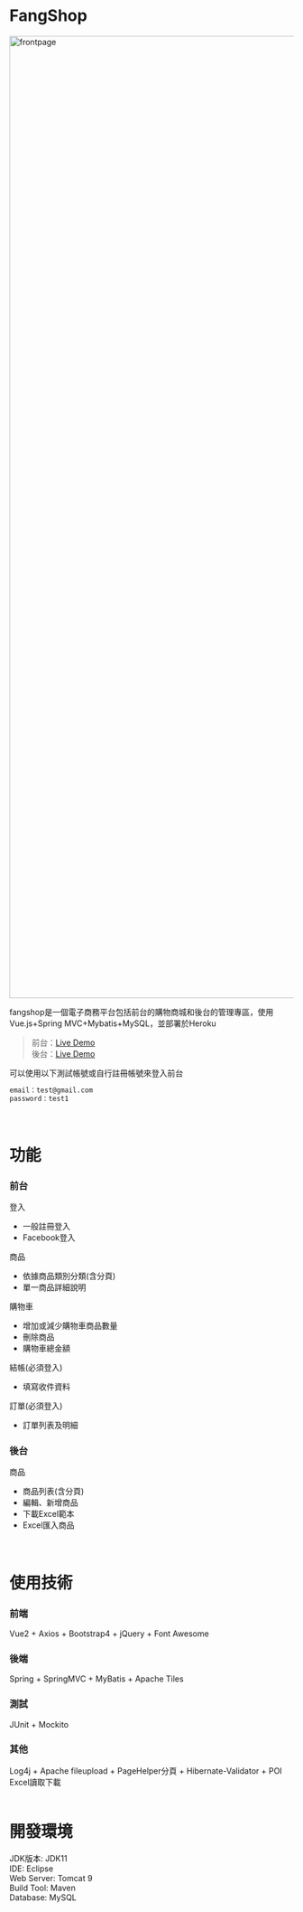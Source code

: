 # FangShop

<img width="1703" alt="frontpage" src="https://user-images.githubusercontent.com/55079090/170449457-3e208aa9-8c6c-421a-b7a9-ad85dced50fd.png">

fangshop是一個電子商務平台包括前台的購物商城和後台的管理專區，使用Vue.js+Spring MVC+Mybatis+MySQL，並部署於Heroku 
>前台：[Live Demo](https://fangshop.herokuapp.com/Index.do)  
>後台：[Live Demo](https://fangshop.herokuapp.com/admin/goProductList.do)  

可以使用以下測試帳號或自行註冊帳號來登入前台
```bash
email：test@gmail.com
password：test1
``` 
<br>

# 功能
### 前台
登入
* 一般註冊登入
* Facebook登入  

商品
* 依據商品類別分類(含分頁)
* 單一商品詳細說明   

購物車
* 增加或減少購物車商品數量
* 刪除商品
* 購物車總金額  

結帳(必須登入)
* 填寫收件資料  

訂單(必須登入)
* 訂單列表及明細  
### 後台
商品
* 商品列表(含分頁)
* 編輯、新增商品
* 下載Excel範本
* Excel匯入商品  
<br>

# 使用技術
### 前端
Vue2 + Axios + Bootstrap4 + jQuery + Font Awesome
###  後端
Spring + SpringMVC + MyBatis + Apache Tiles
###  測試
JUnit + Mockito
###  其他
Log4j + Apache fileupload + PageHelper分頁 + Hibernate-Validator + POI Excel讀取下載  
<br>

# 開發環境
JDK版本: JDK11  
IDE: Eclipse  
Web Server: Tomcat 9  
Build Tool: Maven  
Database: MySQL
